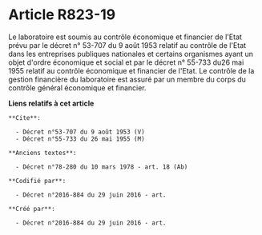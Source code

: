 # Article R823-19

Le laboratoire est soumis au contrôle économique et financier de l'Etat prévu par le décret n° 53-707 du 9 août 1953 relatif
au contrôle de l'Etat dans les entreprises publiques nationales et certains organismes ayant un objet d'ordre économique et
social et par le décret n° 55-733 du26 mai 1955 relatif au contrôle économique et financier de l'Etat. Le contrôle de la
gestion financière du laboratoire est assuré par un membre du corps du contrôle général économique et financier.

**Liens relatifs à cet article**

	**Cite**:

	  - Décret n°53-707 du 9 août 1953 (V)
	  - Décret n°55-733 du 26 mai 1955 (M)

	**Anciens textes**:

	  - Décret n°78-280 du 10 mars 1978 - art. 18 (Ab)

	**Codifié par**:

	  - Décret n°2016-884 du 29 juin 2016 - art.

	**Créé par**:

	  - Décret n°2016-884 du 29 juin 2016 - art.

